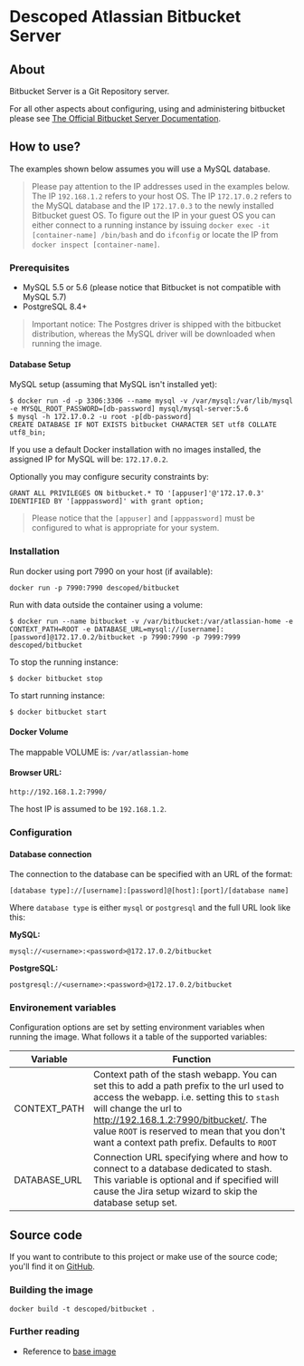 # Descoped Atlassian Bitbucket Server

## About

Bitbucket Server is a Git Repository server.

For all other aspects about configuring, using and administering bitbucket please see [The Official Bitbucket Server Documentation](https://confluence.atlassian.com/bitbucketserver/bitbucket-server-documentation-home-776639749.html).

## How to use?

The examples shown below assumes you will use a MySQL database.

> Please pay attention to the IP addresses used in the examples below. The IP `192.168.1.2` refers to your host OS. The IP `172.17.0.2` refers to the MySQL database and the IP `172.17.0.3` to the newly installed Bitbucket guest OS. To figure out the IP in your guest OS you can either connect to a running instance by issuing `docker exec -it [container-name] /bin/bash` and do `ifconfig` or locate the IP from `docker inspect [container-name]`.


### Prerequisites

* MySQL 5.5 or 5.6 (please notice that Bitbucket is not compatible with MySQL 5.7)
* PostgreSQL 8.4+

> Important notice: The Postgres driver is shipped with the bitbucket distribution, whereas the MySQL driver will be downloaded when running the image.


#### Database Setup

MySQL setup (assuming that MySQL isn't installed yet):

```
$ docker run -d -p 3306:3306 --name mysql -v /var/mysql:/var/lib/mysql -e MYSQL_ROOT_PASSWORD=[db-password] mysql/mysql-server:5.6
$ mysql -h 172.17.0.2 -u root -p[db-password]
CREATE DATABASE IF NOT EXISTS bitbucket CHARACTER SET utf8 COLLATE utf8_bin;
```

If you use a default Docker installation with no images installed, the assigned IP for MySQL will be: `172.17.0.2`.

Optionally you may configure security constraints by:

```
GRANT ALL PRIVILEGES ON bitbucket.* TO '[appuser]'@'172.17.0.3' IDENTIFIED BY '[apppassword]' with grant option;
```

> Please notice that the `[appuser]` and `[apppassword]` must be configured to what is appropriate for your system.


### Installation

Run docker using port 7990 on your host (if available):

```
docker run -p 7990:7990 descoped/bitbucket
```


Run with data outside the container using a volume:

```
$ docker run --name bitbucket -v /var/bitbucket:/var/atlassian-home -e CONTEXT_PATH=ROOT -e DATABASE_URL=mysql://[username]:[password]@172.17.0.2/bitbucket -p 7990:7990 -p 7999:7999 descoped/bitbucket
```


To stop the running instance:

```
$ docker bitbucket stop
```


To start running instance:

```
$ docker bitbucket start
```


#### Docker Volume

The mappable VOLUME is: `/var/atlassian-home`

#### Browser URL:

```
http://192.168.1.2:7990/
```


The host IP is assumed to be `192.168.1.2`.


### Configuration

#### Database connection

The connection to the database can be specified with an URL of the format:
```
[database type]://[username]:[password]@[host]:[port]/[database name]
```


Where ```database type``` is either ```mysql``` or ```postgresql``` and the full URL look like this:

**MySQL:**

```
mysql://<username>:<password>@172.17.0.2/bitbucket
```


**PostgreSQL:**

```
postgresql://<username>:<password>@172.17.0.2/bitbucket
```


### Environement variables

Configuration options are set by setting environment variables when running the image. What follows it a table of the supported variables:

Variable     | Function
-------------|------------------------------
CONTEXT_PATH | Context path of the stash webapp. You can set this to add a path prefix to the url used to access the webapp. i.e. setting this to ```stash``` will change the url to http://192.168.1.2:7990/bitbucket/. The value ```ROOT``` is reserved to mean that you don't want a context path prefix. Defaults to ```ROOT```
DATABASE_URL | Connection URL specifying where and how to connect to a database dedicated to stash. This variable is optional and if specified will cause the Jira setup wizard to skip the database setup set.


## Source code

If you want to contribute to this project or make use of the source code; you'll find it on [GitHub](https://github.com/descoped/docker-bitbucket).

### Building the image

```
docker build -t descoped/bitbucket .
```


### Further reading

* Reference to [base image](https://hub.docker.com/r/descoped/atlassian-base/)

